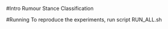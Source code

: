 #Intro
Rumour Stance Classification 


#Running
To reproduce the experiments, run script RUN_ALL.sh

